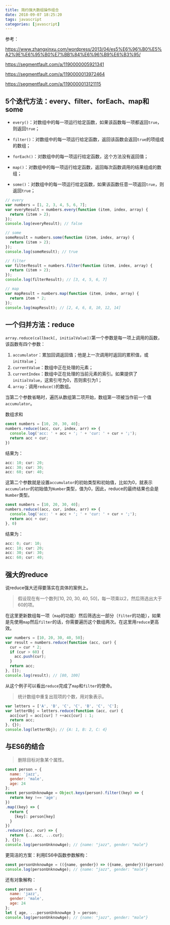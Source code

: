 ```yaml
---
title: 简约强大数组操作组合
date: 2018-09-07 18:25:20
tags: javascript
categories: [javascript]
---
```


参考：

https://www.zhangxinxu.com/wordpress/2013/04/es5%E6%96%B0%E5%A2%9E%E6%95%B0%E7%BB%84%E6%96%B9%E6%B3%95/

https://segmentfault.com/a/1190000005921341

https://segmentfault.com/a/1190000013972464

https://segmentfault.com/a/1190000013121115

## 5个迭代方法：every、filter、forEach、map和some

- `every()`：对数组中的每一项运行给定函数，如果该函数每一项都返回`true`，则返回`true`；

- `filter()`：对数组中的每一项运行给定函数，返回该函数会返回`true`的项组成的数组；

- `forEach()`：对数组中的每一项运行给定函数，这个方法没有返回值；

- `map()`：对数组中的每一项运行给定函数，返回每次函数调用的结果组成的数组；

- `some()`：对数组中的每一项运行给定函数，如果该函数任意一项返回`true`，则返回`true`；

```js
// every
var numbers = [1, 2, 3, 4, 5, 6, 7];
var everyResult = numbers.every(function (item, index, array) {
  return (item > 2);
});
console.log(everyResult); // false

// some
someResult = numbers.some(function (item, index, array) {
  return (item > 2);
});
console.log(someResult); // true

// filter
var filterResult = numbers.filter(function (item, index, array) {
  return (item > 2);
});
console.log(filterResult); // [3, 4, 5, 6, 7]

// map
var mapResult = numbers.map(function (item, index, array) {
  return item * 2;
});
console.log(mapResult); // [2, 4, 6, 8, 10, 12, 14]
```

## 一个归并方法：reduce

`array.reduce(callback[, initialValue])`第一个参数是每一项上调用的函数，该函数有四个参数：

1. `accumulator`：累加回调返回值；他是上一次调用时返回的累积值，或`initValue`；
2. `currentValue`：数组中正在处理的元素；
3. `currentIndex`：数组中正在处理的当前元素的索引。如果提供了`initialValue`，这索引号为0，否则索引为1；
4. `array`：调用`reduce()`的数组。

当第二个参数省略时，遍历从数组第二项开始，数组第一项被当作前一个值`accumulator`。

数组求和

```js
const numbers = [10, 20, 30, 40];
numbers.reduce((acc, cur, index, arr) => {
  console.log('acc: ' + acc + '; ' + 'cur: ' + cur + ';');
  return acc + cur;
})
```

结果为：

```js
acc: 10; cur: 20;
acc: 30; cur: 30;
acc: 60; cur: 40;
```

这第二个参数就是设置`accumulator`的初始类型和初始值，比如为0，就表示`accumulator`的初始值为`Number`类型，值为0，因此，reduce的最终结果也会是`Number`类型。

```js
const numbers = [10, 20, 30, 40];
numbers.reduce((acc, cur, index, arr) => {
  console.log('acc: ' + acc + '; ' + 'cur: ' + cur + ';');
  return acc + cur;
}, 0)
```

结果为：

```js
acc: 0; cur: 10;
acc: 10; cur: 20;
acc: 30; cur: 30;
acc: 60; cur: 40;
```

## 强大的reduce

说reduce强大还得要落实在具体的案例上。

> 假设现在有一个数列[10, 20, 30, 40, 50]，每一项乘以2，然后筛选出大于60的项。

在这里更新数组每一项（`map`的功能）然后筛选出一部分（`filter`的功能），如果是先使用`map`然后`filter`的话，你需要遍历这个数组两次。在这里用`reduce`更高效。

```js
var numbers = [10, 20, 30, 40, 50];
var result = numbers.reduce(function (acc, cur) {
  cur = cur * 2;
  if (cur > 60) {
    acc.push(cur);
  }
  return acc;
}, []);
console.log(result); // [80, 100]
```

从这个例子可以看出`reduce`完成了`map`和`filter`的使命。

> 统计数组中重复出现项的个数，用对象表示。

```js
var letters = ['A', 'B', 'C', 'C', 'B', 'C', 'C'];
var letterObj = letters.reduce(function (acc, cur) {
  acc[cur] = acc[cur] ? ++acc[cur] : 1;
  return acc;
}, {});
console.log(letterObj); // {A: 1, B: 2, C: 4}
```

## 与ES6的结合

> 删除目标对象某个属性。

```js
const person = {
  name: 'jazz',
  gender: 'male',
  age: 24
};
const personUnknowAge = Object.keys(person).filter((key) => {
  return key !== 'age';
})
.map((key) => {
  return {
    [key]: person[key]
  }
})
.reduce((acc, cur) => {
  return {...acc, ...cur};
}, {});
console.log(personUnknowAge); // {name: "jazz", gender: "male"}
```

更简洁的方案：利用ES6中函数参数解构：

```js
const personUnknowAge = (({name, gender}) => ({name, gender}))(person);
console.log(personUnknowAge); // {name: "jazz", gender: "male"}
```

还有对象解构：

```js
const person = {
  name: 'jazz',
  gender: 'male',
  age: 24
};
let { age, ...personUnknowAge } = person;
console.log(personUnknowAge); // {name: "jazz", gender: "male"}
```